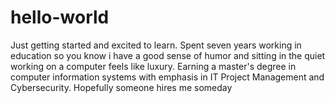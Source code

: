 # hello-world
Just getting started and excited to learn.
Spent seven years working in education so you know i have a good sense of humor and sitting in the quiet working on a computer feels like luxury.
Earning a master's degree in computer information systems with emphasis in IT Project Management and Cybersecurity.
Hopefully someone hires me someday
